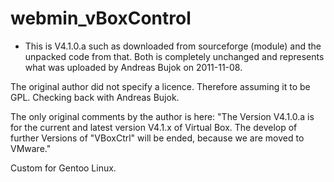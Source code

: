 # webmin_vBoxControl
* This is V4.1.0.a such as downloaded from sourceforge (module) and the unpacked code from that.
Both is completely unchanged and represents what was uploaded by Andreas Bujok on 2011-11-08.

The original author did not specify a licence. Therefore assuming it to be GPL. Checking back
with Andreas Bujok.

The only original comments by the author is here:
"The Version V4.1.0.a is for the current and latest version V4.1.x of Virtual Box.
 The develop of further Versions of "VBoxCtrl" will be ended, because we are moved to VMware."

 
Custom for Gentoo Linux.